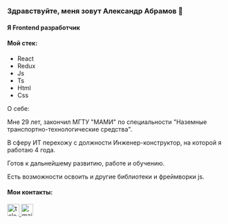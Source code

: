 ### Здравствуйте, меня зовут Александр Абрамов 👋
#### Я Frontend разработчик

#### Мой стек:
* React
* Redux
* Js
* Ts
* Html
* Css



О себе:

  Мне 29 лет,
  закончил МГТУ "МАМИ" по специальности "Наземные транспортно-технологические средства".

  В сферу ИТ перехожу с должности Инженер-конструктор, на которой я работаю 4 года.

  Готов к дальнейшему развитию, работе и обучению. 
  
  Есть возможности освоить и другие библиотеки и фреймворки js. 



#### Мои контакты: 

<span>
  <a href="https://t.me/markcoma">
    <img src="https://img.shields.io/badge/Telegram-blue?logo=telegram" alt="telegram" height="28">
  </a>
</span>

<span>
  <a href="aleksandrabramov.fed@gmail.com">
    <img src="https://img.shields.io/badge/Gmail-D14836?style=for-the-badge&logo=gmail&logoColor=white" alt="mail.ru" height="28">
  </a>
</span>
<!--
**MarkComa/MarkComa** is a ✨ _special_ ✨ repository because its `README.md` (this file) appears on your GitHub profile.

Here are some ideas to get you started:

- 🔭 I’m currently working on ...
- 🌱 I’m currently learning ...
- 👯 I’m looking to collaborate on ...
- 🤔 I’m looking for help with ...
- 💬 Ask me about ...
- 📫 How to reach me: ...
- 😄 Pronouns: ...
- ⚡ Fun fact: ...
-->
